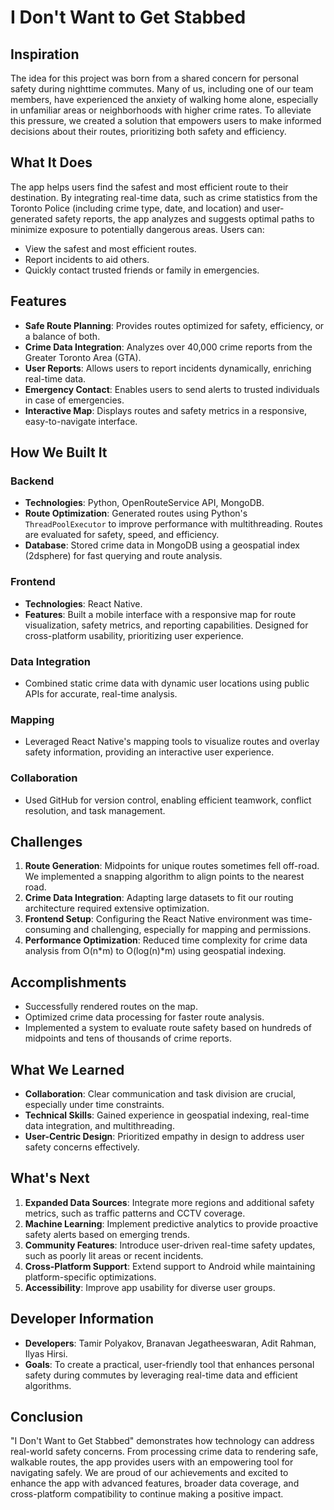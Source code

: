 # I Don't Want to Get Stabbed

## Inspiration
The idea for this project was born from a shared concern for personal safety during nighttime commutes. Many of us, including one of our team members, have experienced the anxiety of walking home alone, especially in unfamiliar areas or neighborhoods with higher crime rates. To alleviate this pressure, we created a solution that empowers users to make informed decisions about their routes, prioritizing both safety and efficiency.

## What It Does
The app helps users find the safest and most efficient route to their destination. By integrating real-time data, such as crime statistics from the Toronto Police (including crime type, date, and location) and user-generated safety reports, the app analyzes and suggests optimal paths to minimize exposure to potentially dangerous areas. Users can:
- View the safest and most efficient routes.
- Report incidents to aid others.
- Quickly contact trusted friends or family in emergencies.

## Features
- **Safe Route Planning**: Provides routes optimized for safety, efficiency, or a balance of both.
- **Crime Data Integration**: Analyzes over 40,000 crime reports from the Greater Toronto Area (GTA).
- **User Reports**: Allows users to report incidents dynamically, enriching real-time data.
- **Emergency Contact**: Enables users to send alerts to trusted individuals in case of emergencies.
- **Interactive Map**: Displays routes and safety metrics in a responsive, easy-to-navigate interface.

## How We Built It

### Backend
- **Technologies**: Python, OpenRouteService API, MongoDB.
- **Route Optimization**: Generated routes using Python's `ThreadPoolExecutor` to improve performance with multithreading. Routes are evaluated for safety, speed, and efficiency.
- **Database**: Stored crime data in MongoDB using a geospatial index (2dsphere) for fast querying and route analysis.

### Frontend
- **Technologies**: React Native.
- **Features**: Built a mobile interface with a responsive map for route visualization, safety metrics, and reporting capabilities. Designed for cross-platform usability, prioritizing user experience.

### Data Integration
- Combined static crime data with dynamic user locations using public APIs for accurate, real-time analysis.

### Mapping
- Leveraged React Native's mapping tools to visualize routes and overlay safety information, providing an interactive user experience.

### Collaboration
- Used GitHub for version control, enabling efficient teamwork, conflict resolution, and task management.

## Challenges
1. **Route Generation**: Midpoints for unique routes sometimes fell off-road. We implemented a snapping algorithm to align points to the nearest road.
2. **Crime Data Integration**: Adapting large datasets to fit our routing architecture required extensive optimization.
3. **Frontend Setup**: Configuring the React Native environment was time-consuming and challenging, especially for mapping and permissions.
4. **Performance Optimization**: Reduced time complexity for crime data analysis from O(n*m) to O(log(n)*m) using geospatial indexing.

## Accomplishments
- Successfully rendered routes on the map.
- Optimized crime data processing for faster route analysis.
- Implemented a system to evaluate route safety based on hundreds of midpoints and tens of thousands of crime reports.

## What We Learned
- **Collaboration**: Clear communication and task division are crucial, especially under time constraints.
- **Technical Skills**: Gained experience in geospatial indexing, real-time data integration, and multithreading.
- **User-Centric Design**: Prioritized empathy in design to address user safety concerns effectively.

## What's Next
1. **Expanded Data Sources**: Integrate more regions and additional safety metrics, such as traffic patterns and CCTV coverage.
2. **Machine Learning**: Implement predictive analytics to provide proactive safety alerts based on emerging trends.
3. **Community Features**: Introduce user-driven real-time safety updates, such as poorly lit areas or recent incidents.
4. **Cross-Platform Support**: Extend support to Android while maintaining platform-specific optimizations.
5. **Accessibility**: Improve app usability for diverse user groups.

## Developer Information
- **Developers**: Tamir Polyakov, Branavan Jegatheeswaran, Adit Rahman, Ilyas Hirsi.
- **Goals**: To create a practical, user-friendly tool that enhances personal safety during commutes by leveraging real-time data and efficient algorithms.

## Conclusion
"I Don't Want to Get Stabbed" demonstrates how technology can address real-world safety concerns. From processing crime data to rendering safe, walkable routes, the app provides users with an empowering tool for navigating safely. We are proud of our achievements and excited to enhance the app with advanced features, broader data coverage, and cross-platform compatibility to continue making a positive impact.
